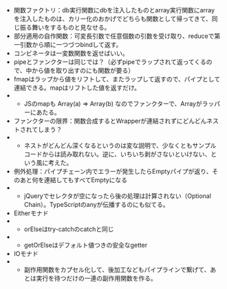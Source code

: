 - 関数ファクトリ：db実行関数にdbを注入したものとarray実行関数にarrayを注入したものは、カリー化のおかげでどちらも関数として帰ってきて、同じ振る舞いをするものと見なせる。
- 部分適用の自作関数：可変長引数で任意個数の引数を受け取り、reduceで第一引数から順に一つづつbindして返す。
- コンビネータは一変数関数を返せばいい。
- pipeとファンクターは同じでは？（必ずpipeでラップされて返ってくるので、中から値を取り出すのにも関数が要る）
- fmapはラップから値をリフトして、またラップして返すので、パイプとして連結できる。mapはリフトした値を返すだけ。
- - JSのmapも Array(a) => Array(b) なのでファンクターで、Arrayがラッパーにあたる。
- ファンクターの限界：関数合成するとWrapperが連結されずにどんどんネストされてしまう？
- - ネストがどんどん深くなるというのは変な説明で、少なくともサンプルコードからは読み取れない。逆に、いちいち剥がさないといけない、という風に考えた。
- 例外処理：パイプチェーン内でエラーが発生したらEmptyパイプが返り、そのあと何を連結してもすべてEmptyになる
- - jQueryでセレクタが空になったら後の処理は計算されない（Optional Chain）。TypeScriptのanyが伝播するのにも似てる。
- Eitherモナド
- - orElseはtry-catchのcatchと同じ
- - getOrElseはデフォルト値つきの安全なgetter
- IOモナド
- - 副作用関数をカプセル化して、後加工などもパイプラインで繋げて、あとは実行を待つだけの一連の副作用関数を作る。
